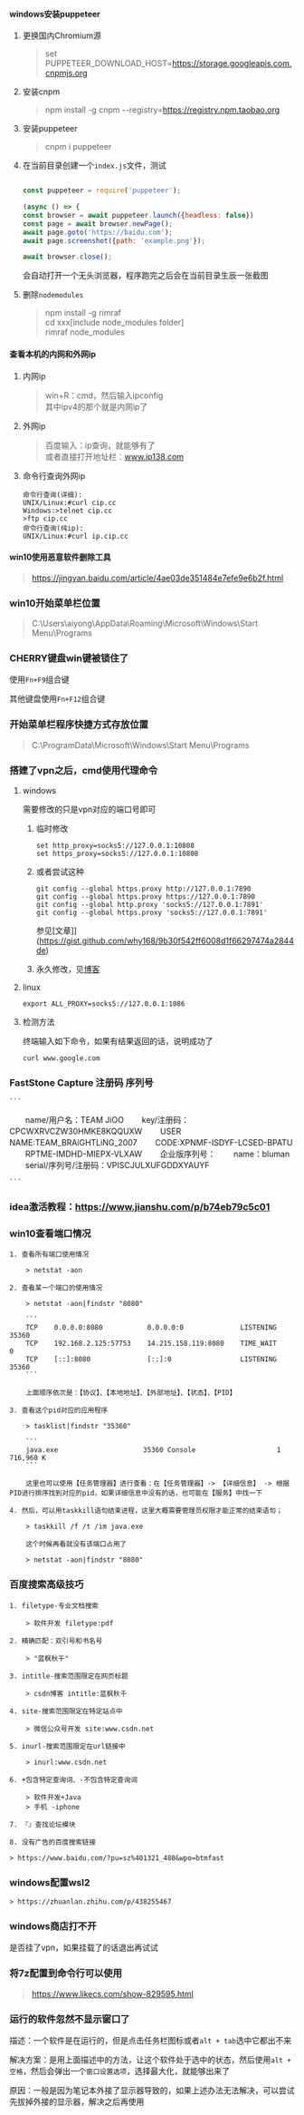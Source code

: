 <!--
 * @Date: 2021-06-12 18:31:22
 * @LastEditors: Lq
 * @LastEditTime: 2022-06-14 14:57:22
 * @FilePath: \learnningNotes\windows\index.md
-->
#### windows安装puppeteer
1. 更换国内Chromium源

    > set	PUPPETEER_DOWNLOAD_HOST=https://storage.googleapis.com.cnpmjs.org

2. 安装cnpm

    > npm install -g cnpm --registry=https://registry.npm.taobao.org

3. 安装puppeteer

    > cnpm i puppeteer

4. 在当前目录创建一个`index.js`文件，测试

    ```js

    const puppeteer = require('puppeteer');
    
    (async () => {
    const browser = await puppeteer.launch({headless: false})
    const page = await browser.newPage();
    await page.goto('https://baidu.com');
    await page.screenshot({path: 'example.png'});
    
    await browser.close();
    ```

    会自动打开一个无头浏览器，程序跑完之后会在当前目录生辰一张截图

5. 删除`nodemodules`

    > npm install -g rimraf    
    > cd xxx[include node_modules folder]  
    > rimraf node_modules  

#### 查看本机的内网和外网ip

1. 内网ip

    > win+R：cmd，然后输入ipconfig  
    > 其中ipv4的那个就是内网ip了

2. 外网ip

    > 百度输入：ip查询，就能够有了  
    > 或者直接打开地址栏：www.ip138.com

3. 命令行查询外网ip

    ```shell
    命令行查询(详细):
    UNIX/Linux:#curl cip.cc
    Windows:>telnet cip.cc
    >ftp cip.cc
    命令行查询(纯ip):
    UNIX/Linux:#curl ip.cip.cc
    ```


#### win10使用恶意软件删除工具

> https://jingyan.baidu.com/article/4ae03de351484e7efe9e6b2f.html

### win10开始菜单栏位置

> C:\Users\aiyong\AppData\Roaming\Microsoft\Windows\Start Menu\Programs

### CHERRY键盘win键被锁住了

使用`Fn+F9`组合键

其他键盘使用`Fn+F12`组合键

### 开始菜单栏程序快捷方式存放位置

> C:\ProgramData\Microsoft\Windows\Start Menu\Programs

### 搭建了vpn之后，cmd使用代理命令

1. windows

    需要修改的只是vpn对应的端口号即可

    1. 临时修改

        ```shell
        set http_proxy=socks5://127.0.0.1:10808
        set https_proxy=socks5://127.0.0.1:10808
        ```

    2. 或者尝试这种

        ```
        git config --global https.proxy http://127.0.0.1:7890
        git config --global https.proxy https://127.0.0.1:7890
        git config --global http.proxy 'socks5://127.0.0.1:7891'
        git config --global https.proxy 'socks5://127.0.0.1:7891'
        ```

        参见[文章]](https://gist.github.com/why168/9b30f542ff6008d1f66297474a2844de)

    2. 永久修改，见[博客](https://www.jianshu.com/p/1c37903dd09d)


2. linux

    ```shell
    export ALL_PROXY=socks5://127.0.0.1:1086
    ```

3. 检测方法

    终端输入如下命令，如果有结果返回的话，说明成功了
    ```shell
    curl www.google.com
    ```

### FastStone Capture 注册码 序列号

    ```
　　name/用户名：TEAM JiOO
　　key/注册码：CPCWXRVCZW30HMKE8KQQUXW
　　USER NAME:TEAM_BRAiGHTLiNG_2007
　　CODE:XPNMF-ISDYF-LCSED-BPATU
　　RPTME-IMDHD-MIEPX-VLXAW
　　企业版序列号：
　　name：bluman
　　serial/序列号/注册码：VPISCJULXUFGDDXYAUYF

    ```

### idea激活教程：https://www.jianshu.com/p/b74eb79c5c01

### win10查看端口情况

    1. 查看所有端口使用情况

        > netstat -aon

    2. 查看某一个端口的使用情况

        > netstat -aon|findstr "8080"

        ```
        TCP    0.0.0.0:8080           0.0.0.0:0              LISTENING       35360
        TCP    192.168.2.125:57753    14.215.158.119:8080    TIME_WAIT       0    
        TCP    [::]:8080              [::]:0                 LISTENING       35360
        ```

        上面顺序依次是：【协议】、【本地地址】、【外部地址】、【状态】、【PID】

    3. 查看这个pid对应的应用程序

        > tasklist|findstr "35360"

        ```
        java.exe                     35360 Console                    1    716,960 K
        ```

        这里也可以使用【任务管理器】进行查看：在【任务管理器】-> 【详细信息】 -> 根据PID进行排序找到对应的pid，如果详细信息中没有的话，也可能在【服务】中找一下

    4. 然后，可以用taskkill语句结束进程，这里大概需要管理员权限才能正常的结束语句；

        > taskkill /f /t /im java.exe

        这个时候再看就没有该端口占用了

        > netstat -aon|findstr "8080"

### 百度搜索高级技巧

    1. filetype-专业文档搜索

        > 软件开发 filetype:pdf

    2. 精确匹配：双引号和书名号

        > "蓝枫秋千"

    3. intitle-搜索范围限定在网页标题

        > csdn博客 intitle:蓝枫秋千

    4. site-搜索范围限定在特定站点中

        > 微信公众号开发 site:www.csdn.net

    5. inurl-搜索范围限定在url链接中

        > inurl:www.csdn.net

    6. +包含特定查询词、-不包含特定查询词

        > 软件开发+Java  
        > 手机 -iphone

    7. 『』查找论坛模块

    8. 没有广告的百度搜索链接

    > https://www.baidu.com/?pu=sz%401321_480&wpo=btmfast

### windows配置wsl2

    > https://zhuanlan.zhihu.com/p/438255467


### windows商店打不开

是否挂了vpn，如果挂载了的话退出再试试

### 将7z配置到命令行可以使用

> https://www.likecs.com/show-829595.html

### 运行的软件忽然不显示窗口了

描述：一个软件是在运行的，但是点击任务栏图标或者`alt + tab`选中它都出不来

解决方案：是用上面描述中的方法，让这个软件处于选中的状态，然后使用`alt + 空格`，然后会弹出一个`窗口设置选项`，选择最大化，就能够出来了

原因：一般是因为笔记本外接了显示器导致的，如果上述办法无法解决，可以尝试先拔掉外接的显示器，解决之后再使用